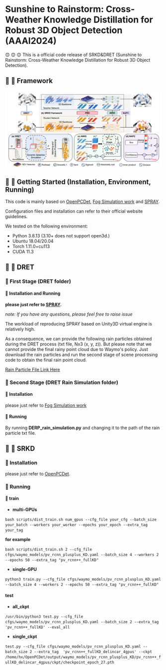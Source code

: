 
# Sunshine to Rainstorm: Cross-Weather Knowledge Distillation for Robust 3D Object Detection (AAAI2024)


:blush: :blush: :blush:	
This is a official code release of SRKD&DRET (Sunshine to Rainstorm: Cross-Weather Knowledge Distillation for Robust 3D Object Detection). 



## :crystal_ball: :crystal_ball: Framework
![image](https://github.com/ylwhxht/SRKD-DRET/blob/main/framework.png?raw=true)

## :confetti_ball: :confetti_ball: Getting Started (Installation, Environment, Running)

This code is mainly based on [OpenPCDet](https://github.com/open-mmlab/OpenPCDet), [Fog Simulation work](https://github.com/MartinHahner/LiDAR_fog_sim) and [SPRAY](https://github.com/Wachemanston/Reconstruction-and-Synthesis-of-Lidar-Point-Clouds-of-Spray).

Configuration files and installation can refer to their official website guidelines.

We tested on the following environment:

* Python 3.8.13 (3.10+ does not support open3d.)
* Ubuntu 18.04/20.04
* Torch 1.11.0+cu113
* CUDA 11.3


## :balloon: :balloon: DRET 


### :page_with_curl: First Stage (DRET folder)

#### :closed_book: Installation and Running

**please just refer to [SPRAY](https://github.com/Wachemanston/Reconstruction-and-Synthesis-of-Lidar-Point-Clouds-of-Spray).**

*note: If you have any questions, please feel free to raise issue*

The workload of reproducing SPRAY based on Unity3D virtual engine is relatively high.

As a consequence, we can provide the following rain particles obtained during the DRET process (txt file, Nx3 (x, y, z)). But please note that we cannot provide the final rainy point cloud due to Waymo's policy. Just download the rain particles and run the second stage of scene processing code to obtain the final rain point cloud.


[Rain Particle File Link Here](https://drive.google.com/file/d/1q5HMEo3dayOy1GqRCHmVNiYxCI1jkABd/view?usp=drive_link)


### :page_with_curl: Second Stage (DRET Rain Simulation folder)
#### :closed_book: Installation

please just refer to [Fog Simulation work](https://github.com/MartinHahner/LiDAR_fog_sim)

#### :closed_book: Running

By running **DERP_rain_simulation.py** and changing it to the path of the rain particle txt file.


## :balloon: :balloon: SRKD

### :page_with_curl: Installation

please just refer to [OpenPCDet](https://github.com/open-mmlab/OpenPCDet).


### :page_with_curl: Running 
#### :closed_book: train
* **multi-GPUs**

`bash scripts/dist_train.sh num_gpus --cfg_file your_cfg --batch_size your_batch --workers your_worker --epochs your_epoch --extra_tag your_tag`

**for example**

`bash scripts/dist_train.sh 2 --cfg_file cfgs/waymo_models/pv_rcnn_plusplus_KD.yaml --batch_size 4 --workers 2 --epochs 50 --extra_tag "pv_rcnn++_fullKD"`

* **single-GPU**


`python3 train.py --cfg_file cfgs/waymo_models/pv_rcnn_plusplus_KD.yaml --batch_size 4 --workers 2 --epochs 50 --extra_tag "pv_rcnn++_fullKD"`

#### test
* **all_ckpt**


`/usr/bin/python3 test.py --cfg_file cfgs/waymo_models/pv_rcnn_plusplus_KD.yaml --batch_size 2 --extra_tag 'pv_rcnn++_fullKD' --eval_all`

* **single_ckpt**

 
`test.py --cfg_file cfgs/waymo_models/pv_rcnn_plusplus_KD.yaml --batch_size 2 --extra_tag  'pv_rcnn++_fullKD_delincar_4gpus' --ckpt /home/hx/OpenPCDet/output/waymo_models/pv_rcnn_plusplus_KD/pv_rcnn++_fullKD_delincar_4gpus/ckpt/checkpoint_epoch_27.pth`

